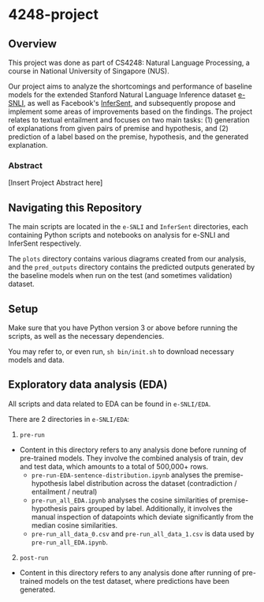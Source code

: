 # 4248-project

## Overview 

This project was done as part of CS4248: Natural Language Processing, a course in National University of Singapore (NUS).

Our project aims to analyze the shortcomings and performance of baseline models for the extended Stanford Natural Language Inference dataset [e-SNLI](https://github.com/OanaMariaCamburu/e-SNLI), as well as Facebook's [InferSent](https://github.com/facebookresearch/InferSent), and subsequently propose and implement some areas of improvements based on the findings. The project relates to textual entailment and focuses on two main tasks: (1) generation of explanations from given pairs of premise and hypothesis, and (2) prediction of a label based on the premise, hypothesis, and the generated explanation.

### Abstract

[Insert Project Abstract here]

## Navigating this Repository

The main scripts are located in the `e-SNLI` and `InferSent` directories, each containing Python scripts and notebooks on analysis for e-SNLI and InferSent respectively.

The `plots` directory contains various diagrams created from our analysis, and the `pred_outputs` directory contains the predicted outputs generated by the baseline models when run on the test (and sometimes validation) dataset.

## Setup

Make sure that you have Python version 3 or above before running the scripts, as well as the necessary dependencies.

You may refer to, or even run, `sh bin/init.sh` to download necessary models and data.

## Exploratory data analysis (EDA)

All scripts and data related to EDA can be found in `e-SNLI/EDA`.

There are 2 directories in `e-SNLI/EDA`:
1. `pre-run`
- Content in this directory refers to any analysis done before running of pre-trained models. They involve the combined analysis of train, dev and test data, which amounts to a total of 500,000+ rows.
  - `pre-run-EDA-sentence-distribution.ipynb` analyses the premise-hypothesis label distribution across the dataset (contradiction / entailment / neutral)
  - `pre-run_all_EDA.ipynb` analyses the cosine similarities of premise-hypothesis pairs grouped by label. Additionally, it involves the manual inspection of datapoints which deviate significantly from the median cosine similarities.
  - `pre-run_all_data_0.csv` and `pre-run_all_data_1.csv` is data used by `pre-run_all_EDA.ipynb`.

2. `post-run`
- Content in this directory refers to any analysis done after running of pre-trained models on the test dataset, where predictions have been generated.


